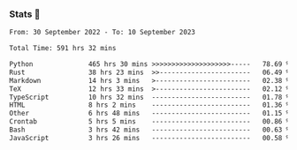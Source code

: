 ### Stats 👋
<!--START_SECTION:waka-->

```txt
From: 30 September 2022 - To: 10 September 2023

Total Time: 591 hrs 32 mins

Python              465 hrs 30 mins >>>>>>>>>>>>>>>>>>>>-----   78.69 %
Rust                38 hrs 23 mins  >>-----------------------   06.49 %
Markdown            14 hrs 3 mins   >------------------------   02.38 %
TeX                 12 hrs 33 mins  >------------------------   02.12 %
TypeScript          10 hrs 32 mins  -------------------------   01.78 %
HTML                8 hrs 2 mins    -------------------------   01.36 %
Other               6 hrs 48 mins   -------------------------   01.15 %
Crontab             5 hrs 5 mins    -------------------------   00.86 %
Bash                3 hrs 42 mins   -------------------------   00.63 %
JavaScript          3 hrs 26 mins   -------------------------   00.58 %
```

<!--END_SECTION:waka-->

<!--
**buhaytza2005/buhaytza2005** is a ✨ _special_ ✨ repository because its `README.md` (this file) appears on your GitHub profile.

Here are some ideas to get you started:

- 🔭 I’m currently working on ...
- 🌱 I’m currently learning ...
- 👯 I’m looking to collaborate on ...
- 🤔 I’m looking for help with ...
- 💬 Ask me about ...
- 📫 How to reach me: ...
- 😄 Pronouns: ...
- ⚡ Fun fact: ...
-->


